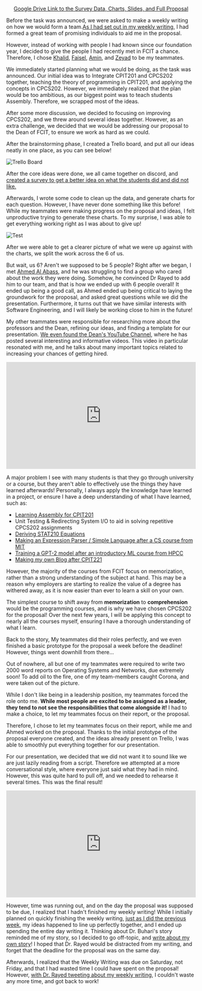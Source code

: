 <center>

[Google Drive Link to the Survey Data, Charts, Slides, and Full Proposal](https://drive.google.com/drive/folders/1fS-peh5vJn7GGoro9QvfD5v4QFuUaZeo)

</center>

Before the task was announced, we were asked to make a weekly writing on how we would form a team.[As I had set out in my weekly writing](/writing/networking), I had formed a great team of promising individuals to aid me in the proposal.

However, instead of working with people I had known since our foundation year, I decided to give the people I had recently met in FCIT a chance. Therefore, I chose [Khalid](https://twitter.com/KhaledMAlasmari), [Faisel](https://twitter.com/Eni2Mn8FlBFBzHf), [Amin](https://twitter.com/_Amin_Ali_), and [Zeyad](https://twitter.com/CallMeZeyad) to be my teammates.

We immediately started planning what we would be doing, as the task was announced. Our initial idea was to Integrate CPIT201 and CPCS202 together, teaching the theory of programming in CPIT201, and applying the concepts in CPCS202. However, we immediately realized that the plan would be too ambitious, as our biggest point was to teach students Assembly. Therefore, we scrapped most of the ideas.

After some more discussion, we decided to focusing on improving CPCS202, and we threw around several ideas together. However, as an extra challenge, we decided that we would be addressing our proposal to the Dean of FCIT, to ensure we work as hard as we could. 

After the brainstorming phase, I created a Trello board, and put all our ideas neatly in one place, as you can see below!

![Trello Board](https://pbs.twimg.com/media/Em8MXpaXEAItMIf?format=jpg&name=large)

After the core ideas were done, we all came together on discord, and [created a survey to get a better idea on what the students did and did not like.](https://docs.google.com/forms/d/1eT6cWlfSMaBb3oK7geN-mo9q7Jvfm1fUq0ZaRsOXCGI/viewform?edit_requested=true)

Afterwards, I wrote some code to clean up the data, and generate charts for each question. However, I have never done something like this before! While my teammates were making progress on the proposal and ideas, I felt unproductive trying to generate these charts. To my surprise, I was able to get everything working right as I was about to give up!

![Test](https://pbs.twimg.com/media/Em8M3rxXEAAUIhE?format=jpg&name=900x900)

After we were able to get a clearer picture of what we were up against with the charts, we split the work across the 6 of us.

But wait, us 6? Aren't we supposed to be 5 people? Right after we began, I met [Ahmed Al Abass](https://twitter.com/Ahmad_A_Dev), and he was struggling to find a group who cared about the work they were doing. Somehow, he convinced Dr Rayed to add him to our team, and that is how we ended up with 6 people overall! It ended up being a good call, as Ahmed ended up being critical to laying the groundwork for the proposal, and asked great questions while we did the presentation. Furthermore, it turns out that we have similar interests with Software Engineering, and I will likely be working close to him in the future!

My other teammates were responsible for researching more about the professors and the Dean, refining our ideas, and finding a template for our presentation. [We even found the Dean's YouTube Channel](https://www.youtube.com/user/iakyp2/videos), where he has posted several interesting and informative videos. This video in particular resonated with me, and he talks about many important topics related to increasing your chances of getting hired. 

<div style="position:relative;padding-bottom:56.25%;">
<iframe  style="width:100%;height:100%;position:absolute;left:0px;top:0px;" width="100%" height="100%" src="https://www.youtube.com/embed/qeKPhtjsnLg" frameborder="0" allow="accelerometer; autoplay; clipboard-write; encrypted-media; gyroscope; picture-in-picture" allowfullscreen></iframe>
</div>


A major problem I see with many students is that they go through university or a course, but they aren't able to effectively use the things they have learned afterwards! Personally, I always apply the knowledge have learned in a project, or ensure I have a deep understanding of what I have learned, such as:

- [Learning Assembly for CPIT201](https://twitter.com/Ryan_Samman_/status/1315224814974455809)
- Unit Testing & Redirecting System I/O to aid in solving repetitive CPCS202 assignments 
- [Deriving STAT210 Equations](https://www.youtube.com/watch?v=prhcIfLBSiM)
- [Making an Expression Parser / Simple Language after a CS course from MIT](https://twitter.com/Ryan_Samman_/status/1317901736103862276)
- [Training a GPT-2 model after an introductory ML course from HPCC](https://twitter.com/Ryan_Samman_/status/1331566216784318467)
- [Making my own Blog after CPIT221](https://twitter.com/Ryan_Samman_/status/1335155439122718726)

However, the majority of the courses from FCIT focus on memorization, rather than a strong understanding of the subject at hand. This may be a reason why employers are starting to realize the value of a degree has withered away, as it is now easier than ever to learn a skill on your own.
 
The simplest course to shift away from **memorization** to **comprehension** would be the programming courses, and is why we have chosen CPCS202 for the proposal! Over the next few years, I will be applying this concept to nearly all the courses myself, ensuring I have a thorough understanding of what I learn.

Back to the story, My teammates did their roles perfectly, and we even finished a basic prototype for the proposal a week before the deadline! However, things went downhill from there...

Out of nowhere, all but one of my teammates were required to write two 2000 word reports on Operating Systems and Networks, due extremely soon! To add oil to the fire, one of my team-members caught Corona, and were taken out of the picture.

While I don't like being in a leadership position, my teammates forced the role onto me. **While most people are excited to be assigned as a leader, they tend to not see the responsibilities that come alongside it!** I had to make a choice, to let my teammates focus on their report, or the proposal. 

Therefore, I chose to let my teammates focus on their report, while me and Ahmed worked on the proposal. Thanks to the initial prototype of the proposal everyone created, and the ideas already present on Trello, I was able to smoothly put everything together for our presentation. 

For our presentation, we decided that we did not want it to sound like we are just lazily reading from a script. Therefore we attempted at a more conversational style, where everyone just said what they had in mind. However, this was quite hard to pull off, and we needed to rehearse it several times. This was the final result!


<div style="position:relative;padding-bottom:56.25%;">
<iframe  style="width:100%;height:100%;position:absolute;left:0px;top:0px;" width="100%" height="100%" src="https://www.youtube.com/embed/1lalKs9CZtw" frameborder="0" allow="accelerometer; autoplay; clipboard-write; encrypted-media; gyroscope; picture-in-picture" allowfullscreen></iframe>
</div>


However, time was running out, and on the day the proposal was supposed to be due, I realized that I hadn't finished my weekly writing! While I initially planned on quickly finishing the weekly writing, [just as I did the previous week](/writing/robot), my ideas happened to line up perfectly together, and I ended up spending the entire day writing it. Thinking about Dr. Buhari's story reminded me of my story, so I decided to go off-topic, and [write about my own story](/writing/story)! I hoped that Dr. Rayed would be distracted from my writing, and forget that the deadline for the proposal was on the same day.

Afterwards, I realized that the Weekly Writing was due on Saturday, not Friday, and that I had wasted time I could have spent on the proposal! However, [with Dr. Rayed tweeting about my weekly writing](https://twitter.com/rayed1420/status/1327417806917410818), I couldn't waste any more time, and got back to work!
